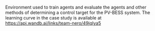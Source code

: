 Environment used to train agents and evaluate the agents and other methods of determining a control target for the PV-BESS system.
The learning curve in the case study is available at https://api.wandb.ai/links/team-nero/49jqlya5
